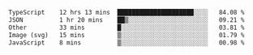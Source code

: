 <!--START_SECTION:waka-->

```txt
TypeScript    12 hrs 13 mins  █████████████████████░░░░   84.08 %
JSON          1 hr 20 mins    ██▒░░░░░░░░░░░░░░░░░░░░░░   09.21 %
Other         33 mins         █░░░░░░░░░░░░░░░░░░░░░░░░   03.81 %
Image (svg)   15 mins         ▒░░░░░░░░░░░░░░░░░░░░░░░░   01.79 %
JavaScript    8 mins          ▒░░░░░░░░░░░░░░░░░░░░░░░░   00.98 %
```

<!--END_SECTION:waka-->
